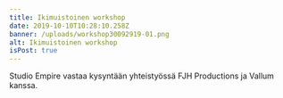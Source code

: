 ```yaml
---
title: Ikimuistoinen workshop
date: 2019-10-10T10:28:10.258Z
banner: /uploads/workshop30092919-01.png
alt: Ikimuistoinen workshop
isPost: true
---
```

Studio Empire vastaa kysyntään yhteistyössä FJH Productions ja Vallum kanssa.
